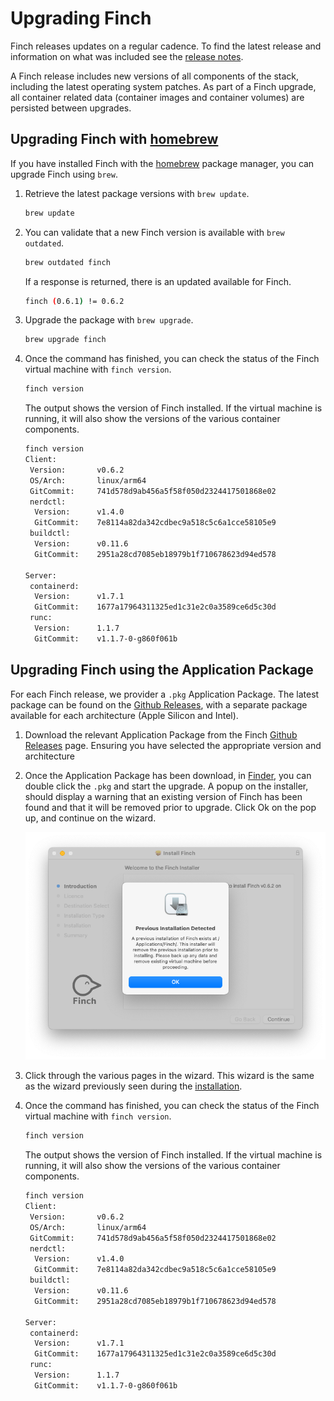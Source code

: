 # Upgrading Finch

Finch releases updates on a regular cadence. To find the latest release and
information on what was included see the [release
notes](../../changelog.md).

A Finch release includes new versions of all components of the stack, including
the latest operating system patches. As part of a Finch upgrade, all container
related data (container images and container volumes) are persisted between
upgrades.

## Upgrading Finch with [homebrew](https://brew.sh/)

If you have installed Finch with the [homebrew](https://brew.sh/) package manager,
you can upgrade Finch using `brew`.

1. Retrieve the latest package versions with `brew update`.

    ```bash
    brew update
    ```

2. You can validate that a new Finch version is available with `brew
   outdated`.

    ```bash
    brew outdated finch
    ```

    If a response is returned, there is an updated available for Finch.

    ```bash
    finch (0.6.1) != 0.6.2
    ```

3. Upgrade the package with `brew upgrade`.

    ```bash
    brew upgrade finch
    ```

4. Once the command has finished, you can check the status of the Finch virtual
   machine with `finch version`.

    ```bash
    finch version
    ```

    The output shows the version of Finch installed. If the virtual machine is
    running, it will also show the versions of the various container components.

    ```bash
    finch version
    Client:
     Version:       v0.6.2
     OS/Arch:       linux/arm64
     GitCommit:     741d578d9ab456a5f58f050d2324417501868e02
     nerdctl:
      Version:      v1.4.0
      GitCommit:    7e8114a82da342cdbec9a518c5c6a1cce58105e9
     buildctl:
      Version:      v0.11.6
      GitCommit:    2951a28cd7085eb18979b1f710678623d94ed578

    Server:
     containerd:
      Version:      v1.7.1
      GitCommit:    1677a17964311325ed1c31e2c0a3589ce6d5c30d
     runc:
      Version:      1.1.7
      GitCommit:    v1.1.7-0-g860f061b
    ```

## Upgrading Finch using the Application Package

For each Finch release, we provider a `.pkg` Application Package. The latest
package can be found on the [Github
Releases](https://github.com/runfinch/finch/releases), with a separate package
available for each architecture (Apple Silicon and Intel).

1. Download the relevant Application Package from the Finch [Github
Releases](https://github.com/runfinch/finch/releases) page. Ensuring you have
   selected the appropriate version and architecture

2. Once the Application Package has been download, in
   [Finder](https://support.apple.com/en-us/HT201732), you can double click the
   `.pkg` and start the upgrade. A popup on the installer, should display a
   warning that an existing version of Finch has been found and that it will be
   removed prior to upgrade. Click Ok on the pop up, and continue on the wizard.

    ![Finch Upgrade Wizard](/assets/finch_macos_upgrade_1.png "Finch Upgrade 1")

3. Click through the various pages in the wizard. This wizard is the same as the
   wizard previously seen during the [installation](../installation/).

4. Once the command has finished, you can check the status of the Finch virtual
   machine with `finch version`.

    ```bash
    finch version
    ```

    The output shows the version of Finch installed. If the virtual machine is
    running, it will also show the versions of the various container components.

    ```bash
    finch version
    Client:
     Version:       v0.6.2
     OS/Arch:       linux/arm64
     GitCommit:     741d578d9ab456a5f58f050d2324417501868e02
     nerdctl:
      Version:      v1.4.0
      GitCommit:    7e8114a82da342cdbec9a518c5c6a1cce58105e9
     buildctl:
      Version:      v0.11.6
      GitCommit:    2951a28cd7085eb18979b1f710678623d94ed578

    Server:
     containerd:
      Version:      v1.7.1
      GitCommit:    1677a17964311325ed1c31e2c0a3589ce6d5c30d
     runc:
      Version:      1.1.7
      GitCommit:    v1.1.7-0-g860f061b
    ```